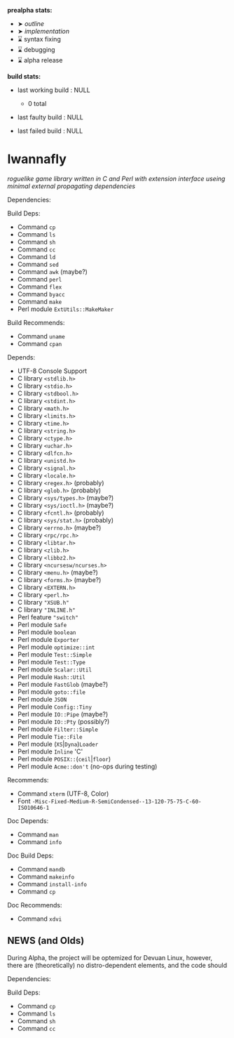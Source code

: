 **prealpha stats:**
- ➤ *outline*
- ➤ *implementation*
- ⌛ syntax fixing
- ⌛ debugging
- ⌛ alpha release

**build stats:**
- last working build : NULL
	- 0 total

- last faulty build : NULL
- last failed build : NULL

Iwannafly
=========
*roguelike game library written in C and Perl with extension interface useing minimal external propagating dependencies*

Dependencies:

Build Deps:
- Command <CODE>cp</CODE>
- Command <CODE>ls</CODE>
- Command <CODE>sh</CODE>
- Command <CODE>cc</CODE>
- Command <CODE>ld</CODE>
- Command <CODE>sed</CODE>
- Command <CODE>awk</CODE> (maybe?)
- Command <CODE>perl</CODE>
- Command <CODE>flex</CODE>
- Command <CODE>byacc</CODE>
- Command <CODE>make</CODE>
- Perl module <CODE>ExtUtils::MakeMaker</CODE>

Build Recommends:
- Command <CODE>uname</CODE>
- Command <CODE>cpan</CODE>

Depends:
- UTF-8 Console Support
- C library <CODE>\<stdlib.h\></CODE>
- C library <CODE>\<stdio.h\></CODE>
- C library <CODE>\<stdbool.h\></CODE>
- C library <CODE>\<stdint.h\></CODE>
- C library <CODE>\<math.h\></CODE>
- C library <CODE>\<limits.h\></CODE>
- C library <CODE>\<time.h\></CODE>
- C library <CODE>\<string.h\></CODE>
- C library <CODE>\<ctype.h\></CODE>
- C library <CODE>\<uchar.h\></CODE>
- C library <CODE>\<dlfcn.h\></CODE>
- C library <CODE>\<unistd.h\></CODE>
- C library <CODE>\<signal.h\></CODE>
- C library <CODE>\<locale.h\></CODE>
- C library <CODE>\<regex.h\></CODE> (probably)
- C library <CODE>\<glob.h\></CODE> (probably)
- C library <CODE>\<sys/types.h\></CODE> (maybe?)
- C library <CODE>\<sys/ioctl.h\></CODE> (maybe?)
- C library <CODE>\<fcntl.h\></CODE> (probably)
- C library <CODE>\<sys/stat.h\></CODE> (probably)
- C library <CODE>\<errno.h\></CODE> (maybe?)
- C library <CODE>\<rpc/rpc.h\></CODE>
- C library <CODE>\<libtar.h\></CODE>
- C library <CODE>\<zlib.h\></CODE>
- C library <CODE>\<libbz2.h\></CODE>
- C library <CODE>\<ncursesw/ncurses.h\></CODE>
- C library <CODE>\<menu.h\></CODE> (maybe?)
- C library <CODE>\<forms.h\></CODE> (maybe?)
- C library <CODE>\<EXTERN.h\></CODE>
- C library <CODE>\<perl.h\></CODE>
- C library <CODE>"XSUB.h"</CODE>
- C library <CODE>"INLINE.h"</CODE>
- Perl feature <CODE>"switch"</CODE>
- Perl module <CODE>Safe</CODE>
- Perl module <CODE>boolean</CODE>
- Perl module <CODE>Exporter</CODE>
- Perl module <CODE>optimize::int</CODE>
- Perl module <CODE>Test::Simple</CODE>
- Perl module <CODE>Test::Type</CODE>
- Perl module <CODE>Scalar::Util</CODE>
- Perl module <CODE>Hash::Util</CODE>
- Perl module <CODE>FastGlob</CODE> (maybe?)
- Perl module <CODE>goto::file</CODE>
- Perl module <CODE>JSON</CODE>
- Perl module <CODE>Config::Tiny</CODE>
- Perl module <CODE>IO::Pipe</CODE> (maybe?)
- Perl module <CODE>IO::Pty</CODE> (possibly?)
- Perl module <CODE>Filter::Simple</CODE>
- Perl module <CODE>Tie::File</CODE>
- Perl module (<CODE>XS</CODE>|<CODE>Dyna</CODE>)<CODE>Loader</CODE>
- Perl module <CODE>Inline</CODE> 'C'
- Perl module <CODE>POSIX::</CODE>(<CODE>ceil</CODE>|<CODE>floor</CODE>)
- Perl module <CODE>Acme::don't</CODE> (no-ops during testing)

Recommends:
- Command <CODE>xterm</CODE> (UTF-8, Color)
- Font <CODE>-Misc-Fixed-Medium-R-SemiCondensed--13-120-75-75-C-60-ISO10646-1</CODE>

Doc Depends:
- Command <CODE>man</CODE>
- Command <CODE>info</CODE>

Doc Build Deps:
- Command <CODE>mandb</CODE>
- Command <CODE>makeinfo</CODE>
- Command <CODE>install-info</CODE>
- Command <CODE>cp</CODE>

Doc Recommends:
- Command <CODE>xdvi</CODE>

NEWS (and Olds)
---------------

During Alpha, the project will be optemized for Devuan Linux, however,
there are (theoretically) no distro-dependent elements, and the code should

Dependencies:

Build Deps:
- Command <CODE>cp</CODE>
- Command <CODE>ls</CODE>
- Command <CODE>sh</CODE>
- Command <CODE>cc</CODE>
